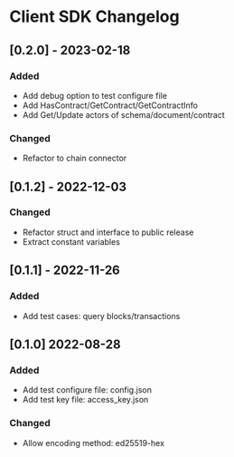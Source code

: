 # Client SDK Changelog

## [0.2.0] - 2023-02-18

### Added

- Add debug option to test configure file
- Add HasContract/GetContract/GetContractInfo
- Add Get/Update actors of schema/document/contract

### Changed

- Refactor to chain connector

## [0.1.2] - 2022-12-03

### Changed

- Refactor struct and interface to public release
- Extract constant variables

## [0.1.1] - 2022-11-26

### Added

- Add test cases: query blocks/transactions

## [0.1.0] 2022-08-28

### Added

- Add test configure file: config.json
- Add test key file: access_key.json

### Changed

- Allow encoding method: ed25519-hex